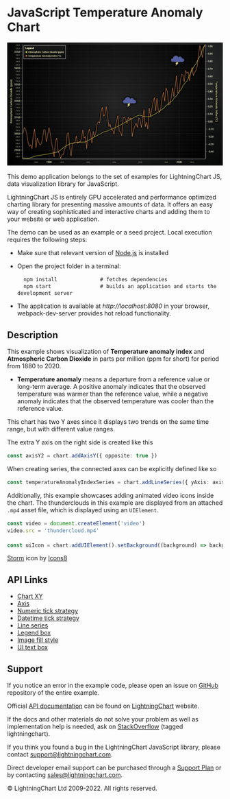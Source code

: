 # JavaScript Temperature Anomaly Chart

![JavaScript Temperature Anomaly Chart](temperatureAnomalyChart-darkGold.png)

This demo application belongs to the set of examples for LightningChart JS, data visualization library for JavaScript.

LightningChart JS is entirely GPU accelerated and performance optimized charting library for presenting massive amounts of data. It offers an easy way of creating sophisticated and interactive charts and adding them to your website or web application.

The demo can be used as an example or a seed project. Local execution requires the following steps:

-   Make sure that relevant version of [Node.js](https://nodejs.org/en/download/) is installed
-   Open the project folder in a terminal:

          npm install              # fetches dependencies
          npm start                # builds an application and starts the development server

-   The application is available at _http://localhost:8080_ in your browser, webpack-dev-server provides hot reload functionality.


## Description

This example shows visualization of **Temperature anomaly index** and **Atmospheric Carbon Dioxide** in parts per million (ppm for short) for period from 1880 to 2020.

-   **Temperature anomaly** means a departure from a reference value or long-term average. A positive anomaly indicates that the observed temperature was warmer than the reference value, while a negative anomaly indicates that the observed temperature was cooler than the reference value.

This chart has two Y axes since it displays two trends on the same time range, but with different value ranges.

The extra Y axis on the right side is created like this

```ts
const axisY2 = chart.addAxisY({ opposite: true })
```

When creating series, the connected axes can be explicitly defined like so

```ts
const temperatureAnomalyIndexSeries = chart.addLineSeries({ yAxis: axisY2 })
```

Additionally, this example showcases adding animated video icons inside the chart. The thunderclouds in this example are displayed from an attached `.mp4` asset file, which is displayed using an `UIElement`.

```ts
const video = document.createElement('video')
video.src = 'thundercloud.mp4'

const uiIcon = chart.addUIElement().setBackground((background) => background.setFillStyle(new ImageFill({ source: video })))
```

[Storm](https://icons8.com/icon/9t5k4YMYvtFl/storm) icon by [Icons8](https://icons8.com)


## API Links

* [Chart XY]
* [Axis]
* [Numeric tick strategy]
* [Datetime tick strategy]
* [Line series]
* [Legend box]
* [Image fill style]
* [UI text box]


## Support

If you notice an error in the example code, please open an issue on [GitHub][0] repository of the entire example.

Official [API documentation][1] can be found on [LightningChart][2] website.

If the docs and other materials do not solve your problem as well as implementation help is needed, ask on [StackOverflow][3] (tagged lightningchart).

If you think you found a bug in the LightningChart JavaScript library, please contact support@lightningchart.com.

Direct developer email support can be purchased through a [Support Plan][4] or by contacting sales@lightningchart.com.

[0]: https://github.com/Arction/
[1]: https://lightningchart.com/lightningchart-js-api-documentation/
[2]: https://lightningchart.com
[3]: https://stackoverflow.com/questions/tagged/lightningchart
[4]: https://lightningchart.com/support-services/

© LightningChart Ltd 2009-2022. All rights reserved.


[Chart XY]: https://lightningchart.com/js-charts/api-documentation/v5.0.1/classes/ChartXY.html
[Axis]: https://lightningchart.com/js-charts/api-documentation/v5.0.1/classes/Axis.html
[Numeric tick strategy]: https://lightningchart.com/js-charts/api-documentation/v5.0.1/classes/NumericTickStrategy.html
[Datetime tick strategy]: https://lightningchart.com/js-charts/api-documentation/v5.0.1/classes/DateTimeTickStrategy.html
[Line series]: https://lightningchart.com/js-charts/api-documentation/v5.0.1/classes/LineSeries.html
[Legend box]: https://lightningchart.com/js-charts/api-documentation/v5.0.1/classes/Chart.html#addLegendBox
[Image fill style]: https://lightningchart.com/js-charts/api-documentation/v5.0.1/classes/ImageFill.html
[UI text box]: https://lightningchart.com/js-charts/api-documentation/v5.0.1/interfaces/UITextBox.html

